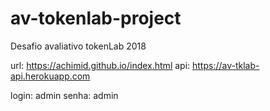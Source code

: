 # av-tokenlab-project
Desafio avaliativo tokenLab 2018

url: https://achimid.github.io/index.html
api: https://av-tklab-api.herokuapp.com

login: admin
senha: admin

